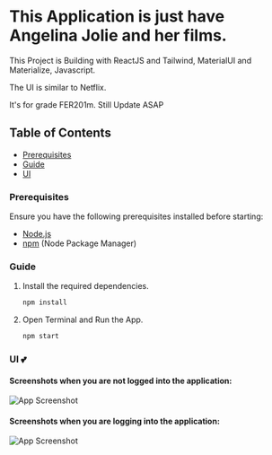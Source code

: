 # This Application is just have Angelina Jolie and her films. 

This Project is Building with ReactJS and Tailwind, MaterialUI and Materialize, Javascript.

The UI is similar to Netflix.

It's for grade FER201m. Still Update ASAP
## Table of Contents
  - [Prerequisites](#prerequisites)
  - [Guide](#guide)
  - [UI](#ui)

### Prerequisites
Ensure you have the following prerequisites installed before starting:

- [Node.js](https://nodejs.org/)
- [npm](https://www.npmjs.com/) (Node Package Manager)

### Guide
1. Install the required dependencies.
   ```bash
   npm install
2. Open Terminal and Run the App.
   ```bash
   npm start

### UI 💕
#### Screenshots when you are not logged into the application:

![App Screenshot](https://github.com/J1410T/Website_Films_for_AngelinaJolie/blob/main/screenshots/Screenshot%202023-11-20%20164915.png?raw=true)

#### Screenshots when you are logging into the application:

![App Screenshot](https://github.com/J1410T/Website_Films_for_AngelinaJolie/blob/main/screenshots/Screenshot%202023-11-20%20164835.png?raw=true)

